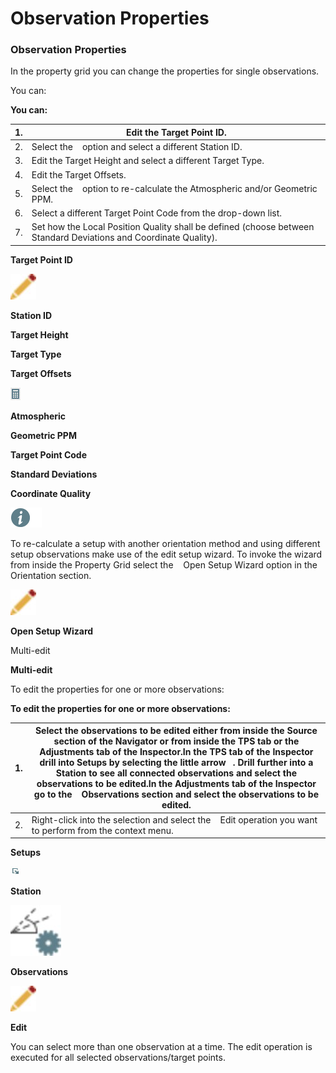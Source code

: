 # Observation Properties

### Observation Properties

In the property grid you can change the properties for single observations.

You can:

**You can:**

| 1. | Edit the Target Point ID. |
| --- | --- |
| 2. | Select the    option and select a different Station ID. |
| 3. | Edit the Target Height and select a different Target Type. |
| 4. | Edit the Target Offsets. |
| 5. | Select the    option to re-calculate the Atmospheric and/or Geometric PPM. |
| 6. | Select a different Target Point Code from the drop-down list. |
| 7. | Set how the Local Position Quality shall be defined (choose between Standard Deviations and Coordinate Quality). |

**Target Point ID**

![Image](graphics/00467046.jpg)

**Station ID**

**Target Height**

**Target Type**

**Target Offsets**

![Image](graphics/00449972.jpg)

**Atmospheric**

**Geometric PPM**

**Target Point Code**

**Standard Deviations**

**Coordinate Quality**

![Image](./data/icons/note.gif)

To re-calculate a setup with another orientation method and using different setup observations make use of the edit setup wizard. To invoke the wizard from inside the Property Grid select the    Open Setup Wizard option in the Orientation section.

![Image](graphics/00467046.jpg)

**Open Setup Wizard**

Multi-edit

**Multi-edit**

To edit the properties for one or more observations:

**To edit the properties for one or more observations:**

| 1. | Select the observations to be edited either from inside the Source section of the Navigator or from inside the TPS tab or the Adjustments tab of the Inspector.In the TPS tab of the Inspector drill into Setups by selecting the little arrow   . Drill further into a Station to see all connected observations and select the observations to be edited.In the Adjustments tab of the Inspector go to the    Observations section and select the observations to be edited. |
| --- | --- |
| 2. | Right-click into the selection and select the    Edit operation you want to perform from the context menu. |

**Setups**

![Image](graphics/00450131.jpg)

**Station**

![Image](graphics/00468248.jpg)

**Observations**

![Image](graphics/00467046.jpg)

**Edit**

You can select more than one observation at a time. The edit operation is executed for all selected observations/target points.

